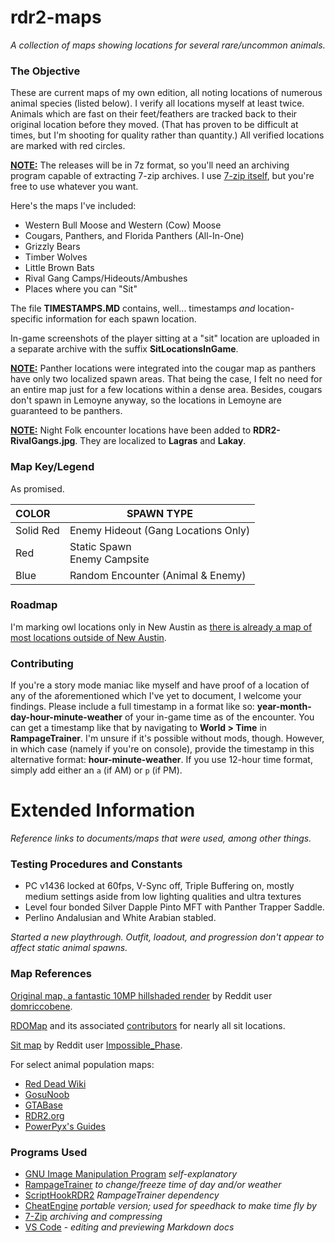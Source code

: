 # rdr2-maps
*A collection of maps showing locations for several rare/uncommon animals.*

### The Objective

These are current maps of my own edition, all noting locations of numerous animal species (listed below). I verify all locations myself at least twice. Animals which are fast on their feet/feathers are tracked back to their original location before they moved. (That has proven to be difficult at times, but I'm shooting for quality rather than quantity.) All verified locations are marked with red circles.

<u><b>NOTE:</b></u> The releases will be in 7z format, so you'll need an archiving program capable of extracting 7-zip archives. I use [7-zip itself](https://www.7-zip.org/), but you're free to use whatever you want.

Here's the maps I've included:

- Western Bull Moose and Western (Cow) Moose
- Cougars, Panthers, and Florida Panthers (All-In-One)
- Grizzly Bears
- Timber Wolves
- Little Brown Bats
- Rival Gang Camps/Hideouts/Ambushes
- Places where you can "Sit"

The file **TIMESTAMPS.MD** contains, well... timestamps *and* location-specific information for each spawn location.

In-game screenshots of the player sitting at a "sit" location are uploaded in a separate archive with the suffix **SitLocationsInGame**.

<u><b>NOTE:</b></u> Panther locations were integrated into the cougar map as panthers have only two localized spawn areas. That being the case, I felt no need for an entire map just for a few locations within a dense area. Besides, cougars don't spawn in Lemoyne anyway, so the locations in Lemoyne are guaranteed to be panthers.

<u><b>NOTE:</b></u> Night Folk encounter locations have been added to **RDR2-RivalGangs.jpg**. They are localized to **Lagras** and **Lakay**.

### Map Key/Legend

As promised.

COLOR | SPAWN TYPE
:--- | ---
Solid Red | Enemy Hideout (Gang Locations Only)
Red | Static Spawn<br>Enemy Campsite
Blue | Random Encounter (Animal & Enemy)

### Roadmap

I'm marking owl locations only in New Austin as [there is already a map of most locations outside of New Austin](https://static.wikia.nocookie.net/reddeadredemption/images/d/d4/Owl_habitats_-_Red_Dead_2.png).

### Contributing

If you're a story mode maniac like myself and have proof of a location of any of the aforementioned which I've yet to document, I welcome your findings. Please include a full timestamp in a format like so: **year-month-day-hour-minute-weather** of your in-game time as of the encounter. You can get a timestamp like that by navigating to **World > Time** in **RampageTrainer**. I'm unsure if it's possible without mods, though. However, in which case (namely if you're on console), provide the timestamp in this alternative format: **hour-minute-weather**. If you use 12-hour time format, simply add either an `a` (if AM) or `p` (if PM).

# Extended Information

*Reference links to documents/maps that were used, among other things.*

### Testing Procedures and Constants

- PC v1436 locked at 60fps, V-Sync off, Triple Buffering on, mostly medium settings aside from low lighting qualities and ultra textures
- Level four bonded Silver Dapple Pinto MFT with Panther Trapper Saddle.
- Perlino Andalusian and White Arabian stabled.

*Started a new playthrough. Outfit, loadout, and progression don't appear to affect static animal spawns.*

### Map References

[Original map, a fantastic 10MP hillshaded render](https://www.reddit.com/r/reddeadredemption/comments/gimo7v/10mp_rdr2_game_map_redux_enhanced_with_hillshaded/) by Reddit user [domriccobene](https://www.reddit.com/user/domriccobene/).

[RDOMap](https://jeanropke.github.io/RDOMap/) and its associated [contributors](https://github.com/jeanropke/RDOMap/blob/master/CONTRIBUTORS.md) for nearly all sit locations.

[Sit map](https://www.reddit.com/r/RedDeadOnline/comments/bzv17m/for_those_of_you_who_like_to_stay_classy_even/) by Reddit user [Impossible_Phase](https://www.reddit.com/user/Impossible_Phase/).

For select animal population maps:
- [Red Dead Wiki](https://reddead.fandom.com/)
- [GosuNoob](https://www.gosunoob.com/red-dead-redemption-2/)
- [GTABase](https://gtabase.com/)
- [RDR2.org](https://rdr2.org/)
- [PowerPyx's Guides](https://www.powerpyx.com/red-dead-redemption-2-all-animal-locations-zoologist-skin-deep/)

### Programs Used

- [GNU Image Manipulation Program](https://www.gimp.org/) *self-explanatory*
- [RampageTrainer](https://www.nexusmods.com/reddeadredemption2/mods/233) *to change/freeze time of day and/or weather*
- [ScriptHookRDR2](https://www.dev-c.com/rdr2/scripthookrdr2/) *RampageTrainer dependency*
- [CheatEngine](https://www.cheatengine.org/download/CheatEngine7.2_MissingSetup.rar) *portable version; used for speedhack to make time fly by*
- [7-Zip](https://www.7-zip.org/) *archiving and compressing*
- [VS Code](https://code.visualstudio.com/) - *editing and previewing Markdown docs*
